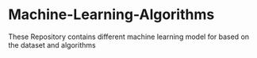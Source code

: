 # Machine-Learning-Algorithms
These Repository contains different machine learning model for based on the dataset and algorithms
